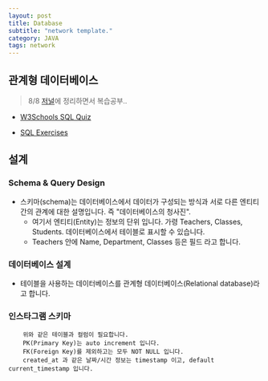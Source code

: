 ```yaml
---
layout: post
title: Database
subtitle: "network template."
category: JAVA
tags: network
---
```



## 관계형 데이터베이스

> 8/8 [저널](../journal/2022-08-08-220808.md)에 정리하면서 복습공부..

- [W3Schools SQL Quiz](https://www.w3schools.com/quiztest/quiztest.asp?qtest=SQL)

- [SQL Exercises](https://www.w3schools.com/sql/sql_exercises.asp)

## 설계

### Schema & Query Design

- 스키마(schema)는 데이터베이스에서 데이터가 구성되는 방식과 서로 다른 엔티티 간의 관계에 대한 설명입니다. 즉 "데이터베이스의 청사진".
    - 여기서 엔티티(Entity)는 정보의 단위 입니다. 가령 Teachers, Classes, Students. 데이터베이스에서 테이블로 표시할 수 있습니다.
    - Teachers 안에 Name, Department, Classes 등은 필드 라고 합니다.

### 데이터베이스 설계

- 테이블을 사용하는 데이터베이스를 관계형 데이터베이스(Relational database)라고 합니다.


### 인스타그램 스키마

```
    위와 같은 테이블과 컬럼이 필요합니다.
    PK(Primary Key)는 auto increment 입니다.
    FK(Foreign Key)를 제외하고는 모두 NOT NULL 입니다.
    created_at 과 같은 날짜/시간 정보는 timestamp 이고, default current_timestamp 입니다.
```